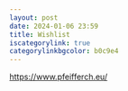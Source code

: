 ```yaml
---
layout: post
date: 2024-01-06 23:59
title: Wishlist
iscategorylink: true
categorylinkbgcolor: b0c9e4
---
```


https://www.pfeifferch.eu/
